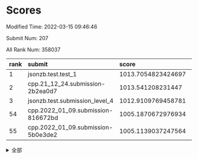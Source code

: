 # Scores

Modified Time: 2022-03-15 09:46:46

Submit Num: 207

All Rank Num: 358037

| rank |               submit               |       score        |       sigma        | pk_num |
| :--- | :--------------------------------- | :----------------- | :----------------- | :----- |
| 1    | jsonzb.test.test_1                 | 1013.7054823424697 | 0.8356793714861774 | 6918   |
| 2    | cpp.21_12_24.submission-2b2ea0d7   | 1013.541208231447  | 0.8154472690962437 | 6923   |
| 3    | jsonzb.test.submission_level_4     | 1012.9109769458781 | 0.8050041126653341 | 6920   |
| 54   | cpp.2022_01_09.submission-816672bd | 1005.1870672976934 | 0.7252338767698803 | 6919   |
| 55   | cpp.2022_01_09.submission-5b0e3de2 | 1005.1139037247564 | 0.7197975610431822 | 6916   |


<details>
<summary>全部</summary>

| rank |                 submit                 |       score        |       sigma        | pk_num |
| :--- | :------------------------------------- | :----------------- | :----------------- | :----- |
| 1    | jsonzb.test.test_1                     | 1013.7054823424697 | 0.8356793714861774 | 6918   |
| 2    | cpp.21_12_24.submission-2b2ea0d7       | 1013.541208231447  | 0.8154472690962437 | 6923   |
| 3    | jsonzb.test.submission_level_4         | 1012.9109769458781 | 0.8050041126653341 | 6920   |
| 4    | gobigger.level_3.submission_level_3_35 | 1011.8740176100506 | 0.774236689934821  | 6913   |
| 5    | gobigger.level_3.submission_level_3_15 | 1011.5479891772392 | 0.7708346901397001 | 6916   |
| 6    | gobigger.level_3.submission_level_3_45 | 1011.424957566573  | 0.7648031413834724 | 6922   |
| 7    | gobigger.level_3.submission_level_3_12 | 1011.2905263908646 | 0.784370834315404  | 6919   |
| 8    | gobigger.level_3.submission_level_3_28 | 1011.2329019291438 | 0.769041561679399  | 6916   |
| 9    | gobigger.level_3.submission_level_3_18 | 1011.1236033057875 | 0.7784147654059949 | 6920   |
| 10   | gobigger.level_3.submission_level_3_24 | 1011.0172977280105 | 0.7724760146433433 | 6920   |
| 11   | gobigger.level_3.submission_level_3_49 | 1010.9712605943078 | 0.7606922869024187 | 6918   |
| 12   | gobigger.level_3.submission_level_3_31 | 1010.8858200297334 | 0.7440605455073067 | 6921   |
| 13   | gobigger.level_3.submission_level_3_2  | 1010.8068713490488 | 0.7760947539905019 | 6922   |
| 14   | gobigger.level_3.submission_level_3_43 | 1010.7640354883488 | 0.7794776072697782 | 6914   |
| 15   | gobigger.level_3.submission_level_3_22 | 1010.759639891812  | 0.7754103188502898 | 6917   |
| 16   | gobigger.level_3.submission_level_3_4  | 1010.7584431344362 | 0.7877337048496    | 6916   |
| 17   | gobigger.level_3.submission_level_3_1  | 1010.6838480162367 | 0.7576854023985783 | 6915   |
| 18   | gobigger.level_3.submission_level_3_19 | 1010.6292801758325 | 0.7585089950567112 | 6923   |
| 19   | gobigger.level_3.submission_level_3_16 | 1010.5933330433979 | 0.7690730433462312 | 6916   |
| 20   | gobigger.level_3.submission_level_3_8  | 1010.5224582898579 | 0.767225711602658  | 6922   |
| 21   | gobigger.level_3.submission_level_3_33 | 1010.4862321466459 | 0.7493215703298068 | 6919   |
| 22   | gobigger.level_3.submission_level_3_36 | 1010.4785543381315 | 0.7512492294496895 | 6918   |
| 23   | gobigger.level_3.submission_level_3_20 | 1010.4418916029088 | 0.7682061473567364 | 6918   |
| 24   | gobigger.level_3.submission_level_3_17 | 1010.4103829305698 | 0.7704600448784268 | 6919   |
| 25   | gobigger.level_3.submission_level_3_41 | 1010.3837007543216 | 0.7583875945115908 | 6921   |
| 26   | gobigger.level_3.submission_level_3_37 | 1010.307252804127  | 0.7607264489694201 | 6916   |
| 27   | gobigger.level_3.submission_level_3_6  | 1010.2857024523131 | 0.7942454010652574 | 6919   |
| 28   | gobigger.level_3.submission_level_3_5  | 1010.1181365297406 | 0.7595267703429085 | 6916   |
| 29   | gobigger.level_3.submission_level_3_27 | 1010.1149404129322 | 0.7844298495896727 | 6922   |
| 30   | gobigger.level_3.submission_level_3_23 | 1010.0724391307721 | 0.749787877288575  | 6915   |
| 31   | gobigger.level_3.submission_level_3_14 | 1010.0569922706454 | 0.741069437213595  | 6919   |
| 32   | gobigger.level_3.submission_level_3_47 | 1010.037307805225  | 0.7763266814325126 | 6921   |
| 33   | gobigger.level_3.submission_level_3_38 | 1010.0272457420538 | 0.7725227943512735 | 6923   |
| 34   | gobigger.level_3.submission_level_3_21 | 1009.9109007789708 | 0.7554496275400501 | 6921   |
| 35   | gobigger.level_3.submission_level_3_29 | 1009.815345604375  | 0.766239165916599  | 6913   |
| 36   | gobigger.level_3.submission_level_3_9  | 1009.7631592337191 | 0.7573986490072101 | 6920   |
| 37   | gobigger.level_3.submission_level_3_10 | 1009.7131966022033 | 0.7445095968768849 | 6920   |
| 38   | gobigger.level_3.submission_level_3_48 | 1009.6965326777274 | 0.7721007532786249 | 6922   |
| 39   | gobigger.level_3.submission_level_3_39 | 1009.6909950964537 | 0.7488726199155565 | 6921   |
| 40   | gobigger.level_3.submission_level_3_25 | 1009.5959932429461 | 0.7407876084150499 | 6922   |
| 41   | gobigger.level_3.submission_level_3_3  | 1009.5408197782027 | 0.7510181519688103 | 6916   |
| 42   | gobigger.level_3.submission_level_3_11 | 1009.5324365793474 | 0.7534335724118045 | 6916   |
| 43   | gobigger.level_3.submission_level_3_46 | 1009.5088896871617 | 0.7737490468268544 | 6922   |
| 44   | gobigger.level_3.submission_level_3_34 | 1009.468640484455  | 0.7629326869243864 | 6917   |
| 45   | gobigger.level_3.submission_level_3_40 | 1009.4328081178812 | 0.7653047997208257 | 6918   |
| 46   | gobigger.level_3.submission_level_3_44 | 1009.4102660965345 | 0.7699826492293019 | 6915   |
| 47   | gobigger.level_3.submission_level_3_42 | 1009.1468994756782 | 0.7433938892304631 | 6919   |
| 48   | gobigger.level_3.submission_level_3_30 | 1009.1340654062836 | 0.7476864867107951 | 6921   |
| 49   | gobigger.level_3.submission_level_3_7  | 1009.0884755057318 | 0.7368165117505423 | 6915   |
| 50   | gobigger.level_3.submission_level_3_26 | 1009.070215533807  | 0.7367750422588961 | 6920   |
| 51   | gobigger.level_3.submission_level_3_13 | 1008.917681226083  | 0.7283987492101619 | 6918   |
| 52   | gobigger.level_3.submission_level_3_0  | 1008.3603235264941 | 0.7396955187648074 | 6921   |
| 53   | gobigger.level_3.submission_level_3_32 | 1008.3216274153481 | 0.7479443615529983 | 6920   |
| 54   | cpp.2022_01_09.submission-816672bd     | 1005.1870672976934 | 0.7252338767698803 | 6919   |
| 55   | cpp.2022_01_09.submission-5b0e3de2     | 1005.1139037247564 | 0.7197975610431822 | 6916   |
| 56   | gobigger.level_1.submission_level_1_35 | 1004.4947856161381 | 0.727133086576894  | 6918   |
| 57   | gobigger.level_1.submission_level_1_1  | 1004.3979227182032 | 0.7170370128935131 | 6912   |
| 58   | gobigger.level_1.submission_level_1_13 | 1004.3344644455478 | 0.7223790685863614 | 6915   |
| 59   | gobigger.level_1.submission_level_1_34 | 1004.2208005944475 | 0.7289381616300427 | 6914   |
| 60   | gobigger.level_1.submission_level_1_7  | 1004.1388427731148 | 0.7244639608028378 | 6920   |
| 61   | gobigger.level_1.submission_level_1_19 | 1004.111326983256  | 0.7230736732162667 | 6919   |
| 62   | gobigger.level_1.submission_level_1_4  | 1004.0213755526736 | 0.7049192550458201 | 6920   |
| 63   | gobigger.level_1.submission_level_1_9  | 1004.0007619060248 | 0.7054883157413615 | 6922   |
| 64   | gobigger.level_1.submission_level_1_5  | 1003.9168239197007 | 0.7183340792511045 | 6916   |
| 65   | gobigger.level_1.submission_level_1_47 | 1003.9119331776761 | 0.707878362673489  | 6924   |
| 66   | gobigger.level_1.submission_level_1_27 | 1003.7550753957394 | 0.7145458708280866 | 6918   |
| 67   | gobigger.level_1.submission_level_1_16 | 1003.7326156235712 | 0.7251759857849673 | 6922   |
| 68   | gobigger.level_1.submission_level_1_14 | 1003.6619932622918 | 0.7123988392037146 | 6920   |
| 69   | gobigger.level_1.submission_level_1_11 | 1003.6596850001721 | 0.711594477858661  | 6915   |
| 70   | gobigger.level_1.submission_level_1_17 | 1003.5949502656786 | 0.7239812419677459 | 6918   |
| 71   | gobigger.level_1.submission_level_1_2  | 1003.5623775088603 | 0.7191157756280414 | 6919   |
| 72   | gobigger.level_1.submission_level_1_25 | 1003.4701923485715 | 0.7256288505985867 | 6917   |
| 73   | gobigger.level_1.submission_level_1_32 | 1003.4094651383626 | 0.7198116662231547 | 6919   |
| 74   | gobigger.level_1.submission_level_1_41 | 1003.3622189057636 | 0.7295905053301803 | 6914   |
| 75   | gobigger.level_1.submission_level_1_20 | 1003.352143006552  | 0.7103330334281113 | 6913   |
| 76   | gobigger.level_1.submission_level_1_26 | 1003.320233185308  | 0.7081410621718961 | 6918   |
| 77   | gobigger.level_1.submission_level_1_29 | 1003.0961502197147 | 0.7086258407513818 | 6918   |
| 78   | gobigger.level_1.submission_level_1_33 | 1003.0929479762351 | 0.7104013567419759 | 6924   |
| 79   | gobigger.level_1.submission_level_1_48 | 1003.0805933316897 | 0.7144908647571403 | 6914   |
| 80   | gobigger.level_1.submission_level_1_18 | 1003.0640344125372 | 0.7174218221441568 | 6923   |
| 81   | gobigger.level_1.submission_level_1_24 | 1003.0254508086819 | 0.7154336399669148 | 6920   |
| 82   | gobigger.level_1.submission_level_1_46 | 1002.9753953252563 | 0.716687018372801  | 6921   |
| 83   | gobigger.level_1.submission_level_1_49 | 1002.946421919017  | 0.7112072218887282 | 6916   |
| 84   | gobigger.level_1.submission_level_1_37 | 1002.8953671851403 | 0.731231960244247  | 6919   |
| 85   | gobigger.level_1.submission_level_1_42 | 1002.8864452050636 | 0.712212011306564  | 6913   |
| 86   | gobigger.level_1.submission_level_1_15 | 1002.8734980338155 | 0.7134774130296352 | 6926   |
| 87   | gobigger.level_1.submission_level_1_45 | 1002.8542608339856 | 0.7147021108577002 | 6916   |
| 88   | gobigger.level_1.submission_level_1_0  | 1002.8120640978793 | 0.7171517961711069 | 6919   |
| 89   | gobigger.level_1.submission_level_1_22 | 1002.7981606583406 | 0.7180292217349905 | 6913   |
| 90   | gobigger.level_1.submission_level_1_10 | 1002.7441796469424 | 0.7059083497440581 | 6923   |
| 91   | gobigger.level_1.submission_level_1_30 | 1002.6759298827396 | 0.7110375607444006 | 6917   |
| 92   | gobigger.level_1.submission_level_1_38 | 1002.6482358891676 | 0.7046525286962416 | 6916   |
| 93   | gobigger.level_1.submission_level_1_3  | 1002.647694878782  | 0.7012687655010974 | 6919   |
| 94   | gobigger.level_1.submission_level_1_43 | 1002.6466142729602 | 0.7146386168537336 | 6921   |
| 95   | gobigger.level_1.submission_level_1_21 | 1002.6248414836385 | 0.70773530273729   | 6916   |
| 96   | gobigger.level_1.submission_level_1_40 | 1002.6224419074961 | 0.6998852243904126 | 6918   |
| 97   | gobigger.level_1.submission_level_1_39 | 1002.6106267505094 | 0.7148099940149337 | 6915   |
| 98   | gobigger.level_1.submission_level_1_8  | 1002.6002861513581 | 0.7132413626603722 | 6921   |
| 99   | gobigger.level_1.submission_level_1_28 | 1002.5728307471855 | 0.7064081822324806 | 6921   |
| 100  | gobigger.level_1.submission_level_1_6  | 1002.3735840720382 | 0.7161436551505169 | 6921   |
| 101  | gobigger.level_1.submission_level_1_23 | 1002.3426344235235 | 0.7108999279634393 | 6915   |
| 102  | gobigger.level_1.submission_level_1_44 | 1002.2191759237407 | 0.7102916651363849 | 6922   |
| 103  | gobigger.level_1.submission_level_1_12 | 1002.0553960393635 | 0.713990851467263  | 6915   |
| 104  | gobigger.level_1.submission_level_1_31 | 1001.9991562102323 | 0.7154445506614612 | 6917   |
| 105  | gobigger.level_1.submission_level_1_36 | 1001.8436654748801 | 0.7155498398880675 | 6918   |
| 106  | gobigger.random.submission_random_19   | 997.4823545755154  | 0.7029073431672771 | 6919   |
| 107  | gobigger.random.submission_random_39   | 997.4160275244063  | 0.7020402297923214 | 6917   |
| 108  | gobigger.random.submission_random_17   | 997.009731303387   | 0.6974528525583296 | 6919   |
| 109  | gobigger.random.submission_random_20   | 996.9908161308971  | 0.7001203130917114 | 6916   |
| 110  | gobigger.random.submission_random_23   | 996.9744161024308  | 0.69248654204492   | 6917   |
| 111  | gobigger.random.submission_random_48   | 996.8566710617093  | 0.7087968381622701 | 6921   |
| 112  | gobigger.random.submission_random_29   | 996.7900695406465  | 0.725684728085012  | 6918   |
| 113  | gobigger.random.submission_random_22   | 996.7493006468906  | 0.7011112164372455 | 6915   |
| 114  | gobigger.random.submission_random_3    | 996.6889241497979  | 0.7068605087202156 | 6917   |
| 115  | gobigger.random.submission_random_4    | 996.6403513671353  | 0.6975196268412732 | 6920   |
| 116  | gobigger.random.submission_random_42   | 996.5545618545524  | 0.7099558603481719 | 6921   |
| 117  | gobigger.random.submission_random_13   | 996.5254504052593  | 0.7029041302251835 | 6923   |
| 118  | gobigger.random.submission_random_33   | 996.4704619411353  | 0.7112261044059662 | 6918   |
| 119  | gobigger.random.submission_random_21   | 996.4522452061186  | 0.7208095079064233 | 6919   |
| 120  | gobigger.random.submission_random_0    | 996.3040079163535  | 0.7032440448608233 | 6922   |
| 121  | gobigger.random.submission_random_9    | 996.2485470934673  | 0.7138487256925402 | 6916   |
| 122  | gobigger.random.submission_random_49   | 996.2264938340901  | 0.707616585902796  | 6912   |
| 123  | gobigger.random.submission_random_45   | 996.2084611484318  | 0.710307430476554  | 6919   |
| 124  | gobigger.random.submission_random_36   | 996.1798854164944  | 0.7106956256781616 | 6918   |
| 125  | gobigger.random.submission_random_44   | 996.1710676664081  | 0.7328254193682955 | 6925   |
| 126  | gobigger.random.submission_random_15   | 996.1219645038901  | 0.7208657800134876 | 6915   |
| 127  | gobigger.random.submission_random_12   | 996.1186695582514  | 0.7181735340139934 | 6916   |
| 128  | gobigger.random.submission_random_7    | 996.118627549077   | 0.7265725215577502 | 6924   |
| 129  | gobigger.random.submission_random_16   | 996.1168302708486  | 0.7231074459242094 | 6919   |
| 130  | gobigger.random.submission_random_34   | 996.0338659803637  | 0.7195641393240579 | 6919   |
| 131  | gobigger.random.submission_random_6    | 995.9508171722202  | 0.709097025265389  | 6920   |
| 132  | gobigger.random.submission_random_30   | 995.9117368187507  | 0.7177968706845723 | 6919   |
| 133  | gobigger.random.submission_random_47   | 995.8600675476483  | 0.7133356550519446 | 6917   |
| 134  | gobigger.random.submission_random_10   | 995.8451892694088  | 0.7135194526783376 | 6919   |
| 135  | gobigger.random.submission_random_28   | 995.8306233486542  | 0.7128444627597847 | 6918   |
| 136  | gobigger.random.submission_random_37   | 995.7582940639096  | 0.6998053454234979 | 6922   |
| 137  | gobigger.random.submission_random_14   | 995.7287987616135  | 0.7131876790108769 | 6919   |
| 138  | gobigger.random.submission_random_38   | 995.7171660979627  | 0.7121788507026615 | 6919   |
| 139  | gobigger.random.submission_random_2    | 995.678059590761   | 0.7115866006080793 | 6917   |
| 140  | gobigger.random.submission_random_46   | 995.6548081226697  | 0.7062513527696135 | 6920   |
| 141  | gobigger.random.submission_random_27   | 995.6036673063671  | 0.7138926720525577 | 6919   |
| 142  | gobigger.random.submission_random_31   | 995.5696318860089  | 0.7111513163838948 | 6917   |
| 143  | gobigger.random.submission_random_25   | 995.5185881888616  | 0.7073414796033056 | 6918   |
| 144  | gobigger.random.submission_random_26   | 995.5114982696025  | 0.7020671072459624 | 6919   |
| 145  | gobigger.random.submission_random_5    | 995.4974340074995  | 0.7216375016593544 | 6921   |
| 146  | gobigger.random.submission_random_8    | 995.4324718140766  | 0.7158677534720769 | 6922   |
| 147  | gobigger.random.submission_random_43   | 995.3510424364136  | 0.719101343672303  | 6917   |
| 148  | gobigger.random.submission_random_35   | 995.2822458611864  | 0.7042855303429104 | 6922   |
| 149  | gobigger.random.submission_random_41   | 995.1717116381994  | 0.7035723901230537 | 6918   |
| 150  | gobigger.random.submission_random_40   | 995.088542963663   | 0.7174328951925811 | 6919   |
| 151  | gobigger.random.submission_random_24   | 995.0749860141194  | 0.7169850939699268 | 6917   |
| 152  | gobigger.random.submission_random_32   | 995.0621760194025  | 0.7165943632750985 | 6921   |
| 153  | gobigger.random.submission_random_18   | 995.0356368385496  | 0.7236256313050311 | 6925   |
| 154  | gobigger.random.submission_random_11   | 994.979629631942   | 0.7090530735339464 | 6917   |
| 155  | gobigger.random.submission_random_1    | 994.7786029043467  | 0.7172844062295488 | 6919   |
| 156  | gobigger.level_2.submission_level_2_10 | 994.4630892789374  | 0.7139570310517257 | 6918   |
| 157  | gobigger.level_2.submission_level_2_46 | 994.1132031108917  | 0.7191212721919086 | 6911   |
| 158  | gobigger.level_2.submission_level_2_33 | 994.0842280858358  | 0.7325242684961051 | 6918   |
| 159  | gobigger.level_2.submission_level_2_41 | 993.8206206632183  | 0.7354279991689379 | 6914   |
| 160  | gobigger.level_2.submission_level_2_44 | 993.5588121395666  | 0.7288381545462644 | 6922   |
| 161  | gobigger.level_2.submission_level_2_42 | 993.4290780517733  | 0.7456701562861229 | 6921   |
| 162  | gobigger.level_2.submission_level_2_27 | 993.3566427454467  | 0.7403680880259749 | 6919   |
| 163  | gobigger.level_2.submission_level_2_47 | 993.1008385443225  | 0.7412007299636317 | 6922   |
| 164  | gobigger.level_2.submission_level_2_34 | 993.0671134120012  | 0.7602182149767512 | 6920   |
| 165  | gobigger.level_2.submission_level_2_2  | 993.0297984774406  | 0.7235880703840474 | 6918   |
| 166  | gobigger.level_2.submission_level_2_23 | 992.5869897532773  | 0.7414899168444901 | 6916   |
| 167  | gobigger.level_2.submission_level_2_48 | 992.520889519523   | 0.7303484545283951 | 6917   |
| 168  | gobigger.level_2.submission_level_2_20 | 992.5043741993725  | 0.7304698008020796 | 6917   |
| 169  | gobigger.level_2.submission_level_2_22 | 992.4769660253811  | 0.7361471139966169 | 6922   |
| 170  | gobigger.level_2.submission_level_2_28 | 992.4651011889234  | 0.7507192453654403 | 6918   |
| 171  | gobigger.level_2.submission_level_2_19 | 992.4643175061423  | 0.7474707602939523 | 6921   |
| 172  | gobigger.level_2.submission_level_2_43 | 992.3960720519731  | 0.7482998742526152 | 6924   |
| 173  | gobigger.level_2.submission_level_2_11 | 992.3191806449697  | 0.7368218220005247 | 6920   |
| 174  | gobigger.level_2.submission_level_2_30 | 992.2394457735662  | 0.7305637002822565 | 6921   |
| 175  | gobigger.level_2.submission_level_2_25 | 992.2177259673575  | 0.7780956773085809 | 6917   |
| 176  | gobigger.level_2.submission_level_2_45 | 992.1744631886244  | 0.7365311488094048 | 6918   |
| 177  | gobigger.level_2.submission_level_2_24 | 992.1196829839125  | 0.7567160825764943 | 6920   |
| 178  | gobigger.level_2.submission_level_2_31 | 992.0920787527724  | 0.7376752302362897 | 6920   |
| 179  | gobigger.level_2.submission_level_2_7  | 992.08748615106    | 0.7518706051496229 | 6917   |
| 180  | gobigger.level_2.submission_level_2_16 | 992.0387793996728  | 0.7480919886751392 | 6920   |
| 181  | gobigger.level_2.submission_level_2_40 | 992.0296326597474  | 0.736938041531967  | 6916   |
| 182  | gobigger.level_2.submission_level_2_5  | 991.9423884252175  | 0.74526181515096   | 6921   |
| 183  | gobigger.level_2.submission_level_2_29 | 991.8393443309435  | 0.7488287633025406 | 6919   |
| 184  | gobigger.level_2.submission_level_2_39 | 991.8326394963808  | 0.7503513581106642 | 6918   |
| 185  | gobigger.level_2.submission_level_2_15 | 991.8177768181683  | 0.7327110659326402 | 6917   |
| 186  | gobigger.level_2.submission_level_2_35 | 991.7367551607091  | 0.75166473261473   | 6914   |
| 187  | gobigger.level_2.submission_level_2_12 | 991.6648554098347  | 0.7367906636993817 | 6919   |
| 188  | gobigger.level_2.submission_level_2_13 | 991.5816775955193  | 0.7379112476791052 | 6918   |
| 189  | gobigger.level_2.submission_level_2_26 | 991.5698228802577  | 0.7442493896519442 | 6918   |
| 190  | gobigger.level_2.submission_level_2_17 | 991.5361573524319  | 0.7488199101624671 | 6918   |
| 191  | gobigger.level_2.submission_level_2_49 | 991.4993296340112  | 0.7659344987129701 | 6918   |
| 192  | gobigger.level_2.submission_level_2_14 | 991.3921227570904  | 0.76099495425213   | 6917   |
| 193  | gobigger.level_2.submission_level_2_0  | 991.3383843309134  | 0.7639523592258141 | 6922   |
| 194  | gobigger.level_2.submission_level_2_36 | 991.3335669312058  | 0.7271219674257643 | 6919   |
| 195  | gobigger.level_2.submission_level_2_21 | 991.291503858069   | 0.7576507386483237 | 6915   |
| 196  | gobigger.level_2.submission_level_2_6  | 991.2255132023356  | 0.7505055747494802 | 6915   |
| 197  | gobigger.level_2.submission_level_2_1  | 991.1635187938043  | 0.786730619845383  | 6921   |
| 198  | gobigger.level_2.submission_level_2_32 | 991.077344517535   | 0.7654229404486936 | 6920   |
| 199  | gobigger.level_2.submission_level_2_38 | 990.9181782800902  | 0.7591868625174097 | 6916   |
| 200  | gobigger.level_2.submission_level_2_4  | 990.5686822688206  | 0.7389550989495307 | 6923   |
| 201  | gobigger.level_2.submission_level_2_8  | 990.502801701695   | 0.760852047558057  | 6920   |
| 202  | gobigger.level_2.submission_level_2_37 | 990.3514629023323  | 0.7612293128832824 | 6911   |
| 203  | gobigger.level_2.submission_level_2_3  | 990.34104142196    | 0.748190524936354  | 6917   |
| 204  | gobigger.level_2.submission_level_2_18 | 990.3191515532969  | 0.7562579900114834 | 6922   |
| 205  | gobigger.level_2.submission_level_2_9  | 990.0910259943045  | 0.7534823299585408 | 6917   |
| 206  | gobigger.none.submission_none_0        | 978.1509008118435  | 1.3192893862070307 | 6922   |
| 207  | gobigger.none.submission_none_1        | 974.8827089442556  | 1.544686530068626  | 6922   |

</details>